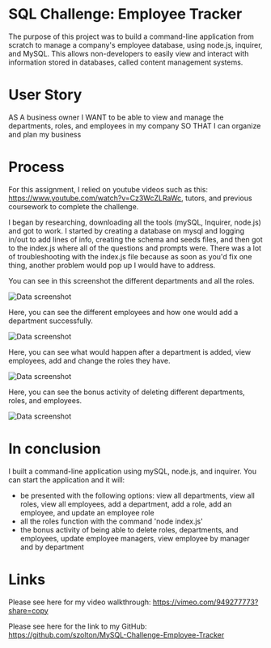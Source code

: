 # SQL Challenge: Employee Tracker

The purpose of this project was to build a command-line application from scratch to manage a company's employee database, using node.js, inquirer, and MySQL. This allows non-developers to easily view and interact with information stored in databases, called content management systems.

# User Story
AS A business owner
I WANT to be able to view and manage the departments, roles, and employees in my company
SO THAT I can organize and plan my business

# Process
For this assignment, I relied on youtube videos such as this: https://www.youtube.com/watch?v=Cz3WcZLRaWc, tutors, and previous coursework to complete the challenge.

I began by researching, downloading all the tools (mySQL, Inquirer, node.js) and got to work. I started by creating a database on mysql and logging in/out to add lines of info, creating the schema and seeds files, and then got to the index.js where all of the questions and prompts were. There was a lot of troubleshooting with the index.js file because as soon as you'd fix one thing, another problem would pop up I would have to address.

You can see in this screenshot the different departments and all the roles.

![Data screenshot](/Main/assets/images/data%20screenshot.png)

Here, you can see the different employees and how one would add a department successfully.

![Data screenshot](/Main/assets/images/data%20screenshot%20-2.png)

Here, you can see what would happen after a department is added, view employees, add and change the roles they have.

![Data screenshot](/Main/assets/images/data%20screenshot%20-3.png)

Here, you can see the bonus activity of deleting different departments, roles, and employees.

![Data screenshot](/Main/assets/images/data%20screenshot%20-4.png)


# In conclusion
I built a command-line application using mySQL, node.js, and inquirer. You can start the application and it will:
- be presented with the following options: view all departments, view all roles, view all employees, add a department, add a role, add an employee, and update an employee role
- all the roles function with the command 'node index.js'
- the bonus activity of being able to delete roles, departments, and employees, update employee managers, view employee by manager and by department


# Links

Please see here for my video walkthrough: https://vimeo.com/949277773?share=copy 

Please see here for the link to my GitHub: https://github.com/szolton/MySQL-Challenge-Employee-Tracker